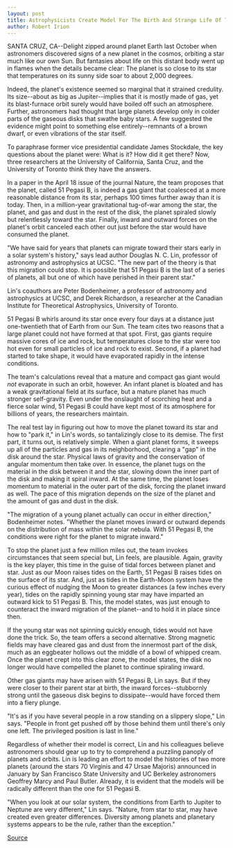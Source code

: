 ```yaml
---
layout: post
title: Astrophysicists Create Model For The Birth And Strange Life Of The First New Planet Found Orbiting An Ordinary Star
author: Robert Irion
---
```


SANTA CRUZ, CA--Delight zipped around planet Earth last October  when astronomers discovered signs of a new planet in the cosmos,  orbiting a star much like our own Sun. But fantasies about life on  this distant body went up in flames when the details became clear:  The planet is so close to its star that temperatures on its sunny side  soar to about 2,000 degrees.

Indeed, the planet's existence seemed so marginal that it  strained credulity. Its size--about as big as Jupiter--implies that it  is mostly made of gas, yet its blast-furnace orbit surely would have  boiled off such an atmosphere. Further, astronomers had thought that  large planets develop only in colder parts of the gaseous disks that  swathe baby stars. A few suggested the evidence might point to  something else entirely--remnants of a brown dwarf, or even  vibrations of the star itself.

To paraphrase former vice presidential candidate James  Stockdale, the key questions about the planet were: What is it? How did it get there? Now, three researchers at the University of  California, Santa Cruz, and the University of Toronto think they have  the answers.

In a paper in the April 18 issue of the journal Nature, the team  proposes that the planet, called 51 Pegasi B, is indeed a gas giant  that coalesced at a more reasonable distance from its star, perhaps  100 times further away than it is today. Then, in a million-year  gravitational tug-of-war among the star, the planet, and gas and  dust in the rest of the disk, the planet spiraled slowly but  relentlessly toward the star. Finally, inward and outward forces on  the planet's orbit canceled each other out just before the star would  have consumed the planet.

"We have said for years that planets can migrate toward their  stars early in a solar system's history," says lead author Douglas N. C. Lin, professor of astronomy and astrophysics at UCSC. "The new  part of the theory is that this migration could stop. It is possible  that 51 Pegasi B is the last of a series of planets, all but one of  which have perished in their parent star."

Lin's coauthors are Peter Bodenheimer, a professor of  astronomy and astrophysics at UCSC, and Derek Richardson, a  researcher at the Canadian Institute for Theoretical Astrophysics,  University of Toronto.

51 Pegasi B whirls around its star once every four days at a  distance just one-twentieth that of Earth from our Sun. The team  cites two reasons that a large planet could not have formed at that  spot. First, gas giants require massive cores of ice and rock, but  temperatures close to the star were too hot even for small particles  of ice and rock to exist. Second, if a planet had started to take  shape, it would have evaporated rapidly in the intense conditions.

The team's calculations reveal that a mature and compact gas  giant would _not_ evaporate in such an orbit, however. An infant  planet is bloated and has a weak gravitational field at its surface,  but a mature planet has much stronger self-gravity. Even under the  onslaught of scorching heat and a fierce solar wind, 51 Pegasi B  could have kept most of its atmosphere for billions of years, the  researchers maintain.

The real test lay in figuring out how to move the planet toward  its star and how to "park it," in Lin's words, so tantalizingly close to  its demise. The first part, it turns out, is relatively simple. When a  giant planet forms, it sweeps up all of the particles and gas in its  neighborhood, clearing a "gap" in the disk around the star. Physical  laws of gravity and the conservation of angular momentum then take  over. In essence, the planet tugs on the material in the disk between  it and the star, slowing down the inner part of the disk and making it  spiral inward. At the same time, the planet loses momentum to  material in the outer part of the disk, forcing the planet inward as  well. The pace of this migration depends on the size of the planet  and the amount of gas and dust in the disk.

"The migration of a young planet actually can occur in either  direction," Bodenheimer notes. "Whether the planet moves inward or  outward depends on the distribution of mass within the solar nebula.  With 51 Pegasi B, the conditions were right for the planet to  migrate inward."

To stop the planet just a few million miles out, the team  invokes circumstances that seem special but, Lin feels, are  plausible. Again, gravity is the key player, this time in the guise of  tidal forces between planet and star. Just as our Moon raises tides  on the Earth, 51 Pegasi B raises tides on the surface of its star. And,  just as tides in the Earth-Moon system have the curious effect of  nudging the Moon to greater distances (a few inches every year),  tides on the rapidly spinning young star may have imparted an  outward kick to 51 Pegasi B. This, the model states, was just enough  to counteract the inward migration of the planet--and to hold it in  place since then.

If the young star was not spinning quickly enough, tides would  not have done the trick. So, the team offers a second alternative.  Strong magnetic fields may have cleared gas and dust from the  innermost part of the disk, much as an eggbeater hollows out the  middle of a bowl of whipped cream. Once the planet crept into this  clear zone, the model states, the disk no longer would have  compelled the planet to continue spiraling inward.

Other gas giants may have arisen with 51 Pegasi B, Lin says.  But if they were closer to their parent star at birth, the inward  forces--stubbornly strong until the gaseous disk begins to  dissipate--would have forced them into a fiery plunge.

"It's as if you have several people in a row standing on a  slippery slope," Lin says. "People in front get pushed off by those  behind them until there's only one left. The privileged position is  last in line."

Regardless of whether their model is correct, Lin and his  colleagues believe astronomers should gear up to try to comprehend  a puzzling panoply of planets and orbits. Lin is leading an effort to  model the histories of two more planets (around the stars 70 Virginis and 47 Ursae Majoris) announced in January by San  Francisco State University and UC Berkeley astronomers Geoffrey  Marcy and Paul Butler. Already, it is evident that the models will be  radically different than the one for 51 Pegasi B.

"When you look at our solar system, the conditions from Earth  to Jupiter to Neptune are very different," Lin says. "Nature, from  star to star, may have created even greater differences. Diversity  among planets and planetary systems appears to be the rule, rather  than the exception."

[Source](http://www1.ucsc.edu/news_events/press_releases/archive/95-96/04-96/041296-Astrophysicists_mak.html "Permalink to 041296-Astrophysicists_mak")
